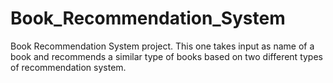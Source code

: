 # Book_Recommendation_System
Book Recommendation System project. This one takes input as name of a book and recommends a similar type of books based on two different types of recommendation system. 
